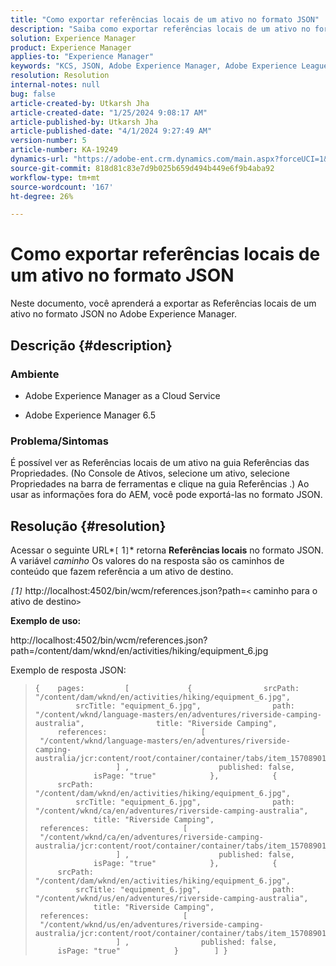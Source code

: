```yaml
---
title: "Como exportar referências locais de um ativo no formato JSON"
description: "Saiba como exportar referências locais de um ativo no formato JSON no Adobe Experience Manager"
solution: Experience Manager
product: Experience Manager
applies-to: "Experience Manager"
keywords: "KCS, JSON, Adobe Experience Manager, Adobe Experience League, Propriedades, AEM"
resolution: Resolution
internal-notes: null
bug: false
article-created-by: Utkarsh Jha
article-created-date: "1/25/2024 9:08:17 AM"
article-published-by: Utkarsh Jha
article-published-date: "4/1/2024 9:27:49 AM"
version-number: 5
article-number: KA-19249
dynamics-url: "https://adobe-ent.crm.dynamics.com/main.aspx?forceUCI=1&pagetype=entityrecord&etn=knowledgearticle&id=4ccfb441-61bb-ee11-a569-6045bd006b3d"
source-git-commit: 818d81c83e7d9b025b659d494b449e6f9b4aba92
workflow-type: tm+mt
source-wordcount: '167'
ht-degree: 26%

---
```


# Como exportar referências locais de um ativo no formato JSON


Neste documento, você aprenderá a exportar as Referências locais de um ativo no formato JSON no Adobe Experience Manager.

## Descrição {#description}


### <b>Ambiente</b>

- Adobe Experience Manager as a Cloud Service


- Adobe Experience Manager 6.5


### <b>Problema/Sintomas</b>

É possível ver as Referências locais de um ativo na guia Referências das Propriedades. (No Console de Ativos, selecione um ativo, selecione Propriedades na barra de ferramentas e clique na guia Referências .) Ao usar as informações fora do AEM, você pode exportá-las no formato JSON.


## Resolução {#resolution}


Acessar o seguinte URL*`[` 1`]`* retorna <b>Referências locais</b> no formato JSON. A variável *caminho* Os valores do na resposta são os caminhos de conteúdo que fazem referência a um ativo de destino.

*`[`1`]`<b>* </b>http://localhost:4502/bin/wcm/references.json?path=`<` caminho para o ativo de destino`>`



<b>Exemplo de uso:</b>

http://localhost:4502/bin/wcm/references.json?path=/content/dam/wknd/en/activities/hiking/equipment_6.jpg

Exemplo de resposta JSON:


> ```
> {    pages:         [             {                srcPath: "/content/dam/wknd/en/activities/hiking/equipment_6.jpg",                srcTitle: "equipment_6.jpg",                path: "/content/wknd/language-masters/en/adventures/riverside-camping-australia",                title: "Riverside Camping",                references:                     [                         "/content/wknd/language-masters/en/adventures/riverside-camping-australia/jcr:content/root/container/container/tabs/item_1570890147607/par0/image/fileReference"                    ] ,                    published: false,                    isPage: "true"            },            {                srcPath: "/content/dam/wknd/en/activities/hiking/equipment_6.jpg",                srcTitle: "equipment_6.jpg",                path: "/content/wknd/ca/en/adventures/riverside-camping-australia",                title: "Riverside Camping",                references:                     [                         "/content/wknd/ca/en/adventures/riverside-camping-australia/jcr:content/root/container/container/tabs/item_1570890147607/par0/image/fileReference"                    ] ,                    published: false,                    isPage: "true"            },            {                srcPath: "/content/dam/wknd/en/activities/hiking/equipment_6.jpg",                srcTitle: "equipment_6.jpg",                path: "/content/wknd/us/en/adventures/riverside-camping-australia",                title: "Riverside Camping",                references:                     [                         "/content/wknd/us/en/adventures/riverside-camping-australia/jcr:content/root/container/container/tabs/item_1570890147607/par0/image/fileReference"                    ] ,                published: false,                isPage: "true"            }        ] }
> ```

